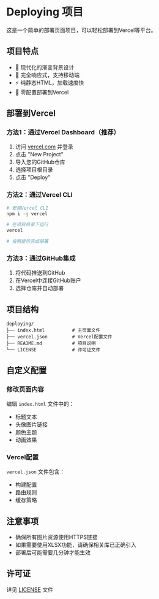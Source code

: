 # Deploying 项目

这是一个简单的部署页面项目，可以轻松部署到Vercel等平台。

## 项目特点

- 🎨 现代化的渐变背景设计
- 📱 完全响应式，支持移动端
- ⚡ 纯静态HTML，加载速度快
- 🚀 零配置部署到Vercel

## 部署到Vercel

### 方法1：通过Vercel Dashboard（推荐）

1. 访问 [vercel.com](https://vercel.com) 并登录
2. 点击 "New Project"
3. 导入您的GitHub仓库
4. 选择项目根目录
5. 点击 "Deploy"

### 方法2：通过Vercel CLI

```bash
# 安装Vercel CLI
npm i -g vercel

# 在项目目录下运行
vercel

# 按照提示完成部署
```

### 方法3：通过GitHub集成

1. 将代码推送到GitHub
2. 在Vercel中连接GitHub账户
3. 选择仓库并自动部署

## 项目结构

```
deploying/
├── index.html          # 主页面文件
├── vercel.json         # Vercel配置文件
├── README.md           # 项目说明
└── LICENSE             # 许可证文件
```

## 自定义配置

### 修改页面内容

编辑 `index.html` 文件中的：
- 标题文本
- 头像图片链接
- 颜色主题
- 动画效果

### Vercel配置

`vercel.json` 文件包含：
- 构建配置
- 路由规则
- 缓存策略

## 注意事项

- 确保所有图片资源使用HTTPS链接
- 如果需要使用XLSX功能，请确保相关库已正确引入
- 部署后可能需要几分钟才能生效

## 许可证

详见 [LICENSE](LICENSE) 文件
